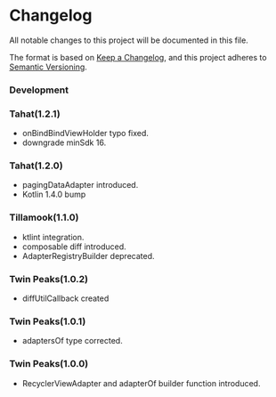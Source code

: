 # Changelog

All notable changes to this project will be documented in this file.

The format is based on [Keep a Changelog](https://keepachangelog.com/en/1.0.0/),
and this project adheres to [Semantic Versioning](https://semver.org/spec/v2.0.0.html).


### Development

### Tahat(1.2.1)
- onBindBindViewHolder typo fixed.
- downgrade minSdk 16.

### Tahat(1.2.0)
- pagingDataAdapter introduced.
- Kotlin 1.4.0 bump

### Tillamook(1.1.0)
- ktlint integration.
- composable diff introduced.
- AdapterRegistryBuilder deprecated.

### Twin Peaks(1.0.2)
- diffUtilCallback created
### Twin Peaks(1.0.1)
- adaptersOf type corrected.
### Twin Peaks(1.0.0)
- RecyclerViewAdapter and adapterOf builder function introduced.
